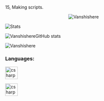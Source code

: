 15, Making scripts.

<p align="center"> <img src="https://komarev.com/ghpvc/?username=ghostmanex&label=Profile%20views&color=0e75b6&style=flat" alt="Vanshishere" /> </p>

![Stats](https://github-readme-stats.vercel.app/api?username=Vanshishere&theme=onedark&show_icons=true)

![VanshishereGitHub stats](https://github-readme-stats.vercel.app/api?username=Vanshishere&show_icons=true&theme=tokyonight)

<p><img align="center" src="https://github-readme-streak-stats.herokuapp.com/?user=Vanshishere&" alt="Vanshishere" /></p>

<h3 align="left">Languages:</h3>
<p align="left"> <a href="https://www.lua.org/" target="_blank" rel="noreferrer"> <img src="https://upload.wikimedia.org/wikipedia/commons/thumb/c/cf/Lua-Logo.svg/600px-Lua-Logo.svg.png?20150107024942" alt="csharp" width="40" height="40"/> </a></p> <p align="left"> <a href="https://www.lua.org/" target="_blank" rel="noreferrer"> <img src="https://upload.wikimedia.org/wikipedia/commons/a/a8/Go_Logo_Black.svg" alt="csharp" width="40" height="40"/> </a></p>
